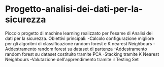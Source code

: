 # Progetto-analisi-dei-dati-per-la-sicurezza
Piccolo progetto di machine learning realizzato per l'esame di Analisi dei dati per la sicurezza.
Obiettivi principali:
  -Calcolo configurazione migliore per gli algoritmi di classificazione random forest e K nearest Neighbours
  -Addestramento random forest su dataset di partenza
  -Addestramento random forest su dataset costituito tramite PCA
  -Stacking tramite K Nearest Neighbours
  -Valutazione dell'apprendimento tramite il Testing Set
  
